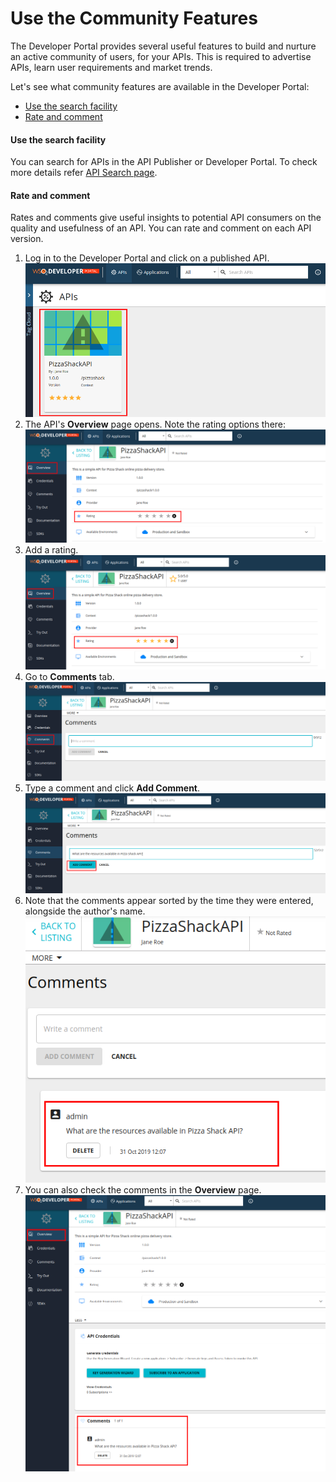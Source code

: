 # Use the Community Features

The Developer Portal provides several useful features to build and nurture an active community of users, for your APIs. This is required to advertise APIs, learn user requirements and market trends.

Let's see what community features are available in the Developer Portal:

-   [Use the search facility](#use-the-search-facility)
-   [Rate and comment](#rate-and-comment)

#### Use the search facility

You can search for APIs in the API Publisher or Developer Portal. To check more details refer [API Search page](../discover-apis/search.md).

#### Rate and comment

Rates and comments give useful insights to potential API consumers on the quality and usefulness of an API. You can rate and comment on each API version.

1.  Log in to the Developer Portal and click on a published API.
    ![](../../assets/img/learn/community-features-api.png)
2.  The API's **Overview** page opens. Note the rating options there:
    ![](../../assets/img/learn/community-features-rating-page.png)
3.  Add a rating.
    ![](../../assets/img/learn/community-features-rating.png)
4.  Go to **Comments** tab.
    ![](../../assets/img/learn/community-features-comments-page.png)
5.  Type a comment and click **Add Comment**.
    ![](../../assets/img/learn/community-features-comments.png)
6.  Note that the comments appear sorted by the time they were entered, alongside the author's name.
    ![](../../assets/img/learn/community-features-view-comments.png)
7.  You can also check the comments in the **Overview** page.
    ![](../../assets/img/learn/community-features-view-comments-overview.png) 
